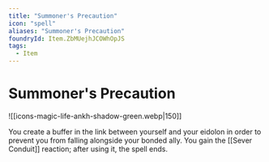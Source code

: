 ```yaml
---
title: "Summoner's Precaution"
icon: "spell"
aliases: "Summoner's Precaution"
foundryId: Item.ZbMUejhJCOWhOpJS
tags:
  - Item
---
```


# Summoner's Precaution
![[icons-magic-life-ankh-shadow-green.webp|150]]

You create a buffer in the link between yourself and your eidolon in order to prevent you from falling alongside your bonded ally. You gain the [[Sever Conduit]] reaction; after using it, the spell ends.
